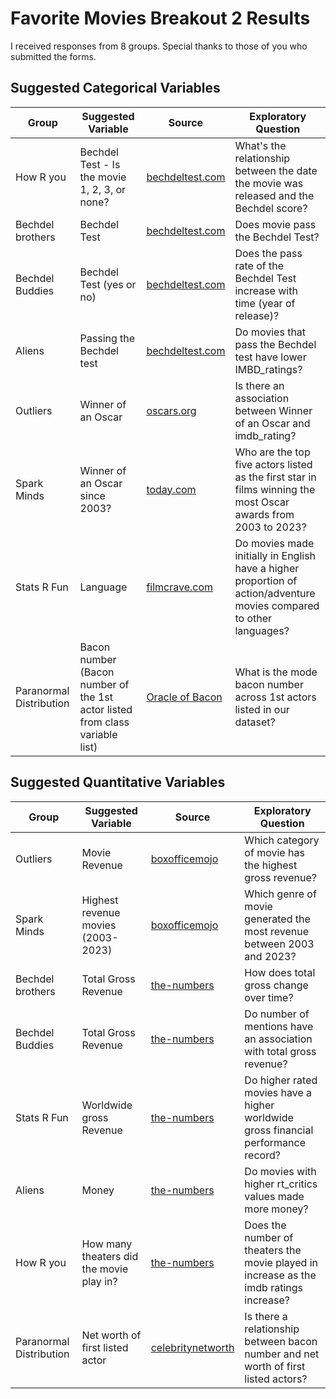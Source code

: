 # Favorite Movies Breakout 2 Results

I received responses from 8 groups. Special thanks to those of you who submitted the forms.

## Suggested Categorical Variables

Group | Suggested Variable | Source | Exploratory Question
--------- | ---------------- | ------------- | ---------------------------------------------------------------------
How R you | Bechdel Test - Is the movie 1, 2, 3, or none? | [bechdeltest.com](https://bechdeltest.com/) | What's the relationship between the date the movie was released and the Bechdel score? 
Bechdel brothers | Bechdel Test | [bechdeltest.com](https://bechdeltest.com/) | Does movie pass the Bechdel Test?
Bechdel Buddies | Bechdel Test (yes or no) | [bechdeltest.com](https://bechdeltest.com/) | Does the pass rate of the Bechdel Test increase with time (year of release)?  
Aliens | Passing the Bechdel test | [bechdeltest.com](https://bechdeltest.com/) | Do movies that pass the Bechdel test have lower IMBD_ratings?
Outliers | Winner of an Oscar | [oscars.org](https://www.oscars.org/oscars/ceremonies/2023) | Is there an association between Winner of an Oscar and imdb_rating?
Spark Minds | Winner of an Oscar since 2003? | [today.com](https://www.today.com/popculture/complete-list-every-best-picture-oscar-winner-ever-t107617) | Who are the top five actors listed as the first star in films winning the most Oscar awards from 2003 to 2023?
Stats R Fun	| Language | [filmcrave.com](https://www.filmcrave.com/list_language_movie.php?language=English) | Do movies made initially in English have a higher proportion of action/adventure movies compared to other languages?
Paranormal Distribution | Bacon number (Bacon number of the 1st actor listed from class variable list) | [Oracle of Bacon](https://oracleofbacon.org/) | What is the mode bacon number across 1st actors listed in our dataset? 

## Suggested Quantitative Variables

Group | Suggested Variable | Source | Exploratory Question
--------- | ---------------- | ------------- | ---------------------------------------------------------------------
Outliers | Movie Revenue | [boxofficemojo](https://www.boxofficemojo.com/year/) | Which category of movie has the highest gross revenue?
Spark Minds | Highest revenue movies (2003-2023) | [boxofficemojo](https://www.boxofficemojo.com/year/) | Which genre of movie generated the most revenue between 2003 and 2023?
Bechdel brothers | Total Gross Revenue | [the-numbers](https://www.the-numbers.com/) | How does total gross change over time?
Bechdel Buddies  | Total Gross Revenue  | [the-numbers](https://www.the-numbers.com/) | Do number of mentions have an association with total gross revenue?  
Stats R Fun | Worldwide gross Revenue | [the-numbers](https://www.the-numbers.com/) | Do higher rated movies have a higher worldwide gross financial performance record?
Aliens | Money  | [the-numbers](https://www.the-numbers.com/) | Do movies with higher rt_critics values made more money?
How R you | How many theaters did the movie play in?  | [the-numbers](https://www.the-numbers.com/) | Does the number of theaters the movie played in increase as the imdb ratings increase? 
Paranormal Distribution | Net worth of first listed actor  | [celebritynetworth](https://www.celebritynetworth.com/) | Is there a relationship between bacon number and net worth of first listed actors? 
